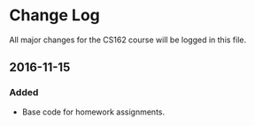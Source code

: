 # Change Log
All major changes for the CS162 course will be logged in this file.

## 2016-11-15
### Added
- Base code for homework assignments.
